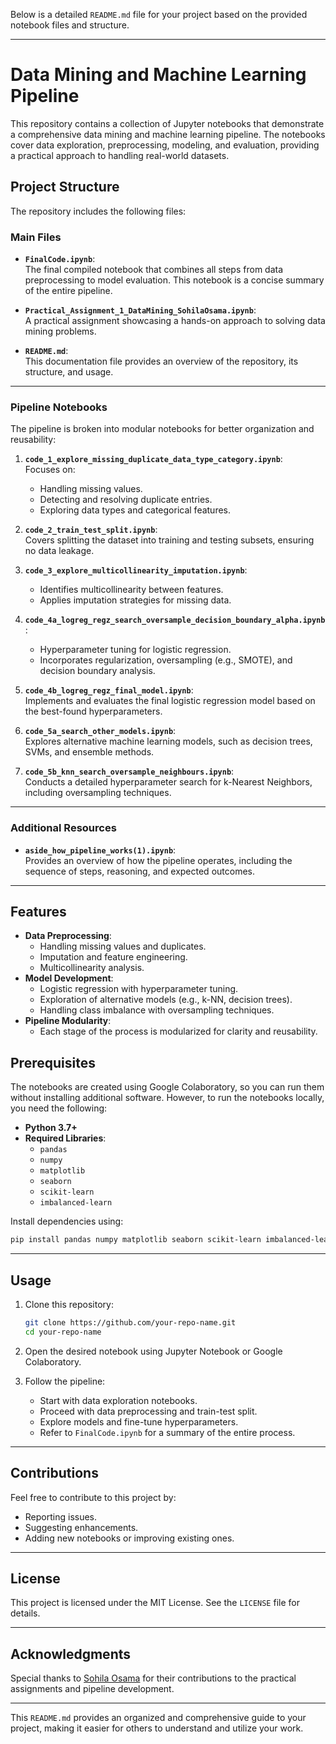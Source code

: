 Below is a detailed `README.md` file for your project based on the provided notebook files and structure. 

---

# Data Mining and Machine Learning Pipeline

This repository contains a collection of Jupyter notebooks that demonstrate a comprehensive data mining and machine learning pipeline. The notebooks cover data exploration, preprocessing, modeling, and evaluation, providing a practical approach to handling real-world datasets.

## Project Structure

The repository includes the following files:

### **Main Files**
- **`FinalCode.ipynb`**:  
  The final compiled notebook that combines all steps from data preprocessing to model evaluation. This notebook is a concise summary of the entire pipeline.

- **`Practical_Assignment_1_DataMining_SohilaOsama.ipynb`**:  
  A practical assignment showcasing a hands-on approach to solving data mining problems.

- **`README.md`**:  
  This documentation file provides an overview of the repository, its structure, and usage.

---

### **Pipeline Notebooks**
The pipeline is broken into modular notebooks for better organization and reusability:

1. **`code_1_explore_missing_duplicate_data_type_category.ipynb`**:  
   Focuses on:
   - Handling missing values.
   - Detecting and resolving duplicate entries.
   - Exploring data types and categorical features.

2. **`code_2_train_test_split.ipynb`**:  
   Covers splitting the dataset into training and testing subsets, ensuring no data leakage.

3. **`code_3_explore_multicollinearity_imputation.ipynb`**:  
   - Identifies multicollinearity between features.
   - Applies imputation strategies for missing data.

4. **`code_4a_logreg_regz_search_oversample_decision_boundary_alpha.ipynb`**:  
   - Hyperparameter tuning for logistic regression.
   - Incorporates regularization, oversampling (e.g., SMOTE), and decision boundary analysis.

5. **`code_4b_logreg_regz_final_model.ipynb`**:  
   Implements and evaluates the final logistic regression model based on the best-found hyperparameters.

6. **`code_5a_search_other_models.ipynb`**:  
   Explores alternative machine learning models, such as decision trees, SVMs, and ensemble methods.

7. **`code_5b_knn_search_oversample_neighbours.ipynb`**:  
   Conducts a detailed hyperparameter search for k-Nearest Neighbors, including oversampling techniques.

---

### **Additional Resources**
- **`aside_how_pipeline_works(1).ipynb`**:  
  Provides an overview of how the pipeline operates, including the sequence of steps, reasoning, and expected outcomes.

---

## Features
- **Data Preprocessing**:
  - Handling missing values and duplicates.
  - Imputation and feature engineering.
  - Multicollinearity analysis.
- **Model Development**:
  - Logistic regression with hyperparameter tuning.
  - Exploration of alternative models (e.g., k-NN, decision trees).
  - Handling class imbalance with oversampling techniques.
- **Pipeline Modularity**:
  - Each stage of the process is modularized for clarity and reusability.

## Prerequisites
The notebooks are created using Google Colaboratory, so you can run them without installing additional software. However, to run the notebooks locally, you need the following:

- **Python 3.7+**
- **Required Libraries**:
  - `pandas`
  - `numpy`
  - `matplotlib`
  - `seaborn`
  - `scikit-learn`
  - `imbalanced-learn`

Install dependencies using:
```bash
pip install pandas numpy matplotlib seaborn scikit-learn imbalanced-learn
```

---

## Usage
1. Clone this repository:
   ```bash
   git clone https://github.com/your-repo-name.git
   cd your-repo-name
   ```

2. Open the desired notebook using Jupyter Notebook or Google Colaboratory.

3. Follow the pipeline:
   - Start with data exploration notebooks.
   - Proceed with data preprocessing and train-test split.
   - Explore models and fine-tune hyperparameters.
   - Refer to `FinalCode.ipynb` for a summary of the entire process.

---

## Contributions
Feel free to contribute to this project by:
- Reporting issues.
- Suggesting enhancements.
- Adding new notebooks or improving existing ones.

---

## License
This project is licensed under the MIT License. See the `LICENSE` file for details.

---

## Acknowledgments
Special thanks to [Sohila Osama](https://github.com/sohila-osama) for their contributions to the practical assignments and pipeline development.

--- 

This `README.md` provides an organized and comprehensive guide to your project, making it easier for others to understand and utilize your work.
